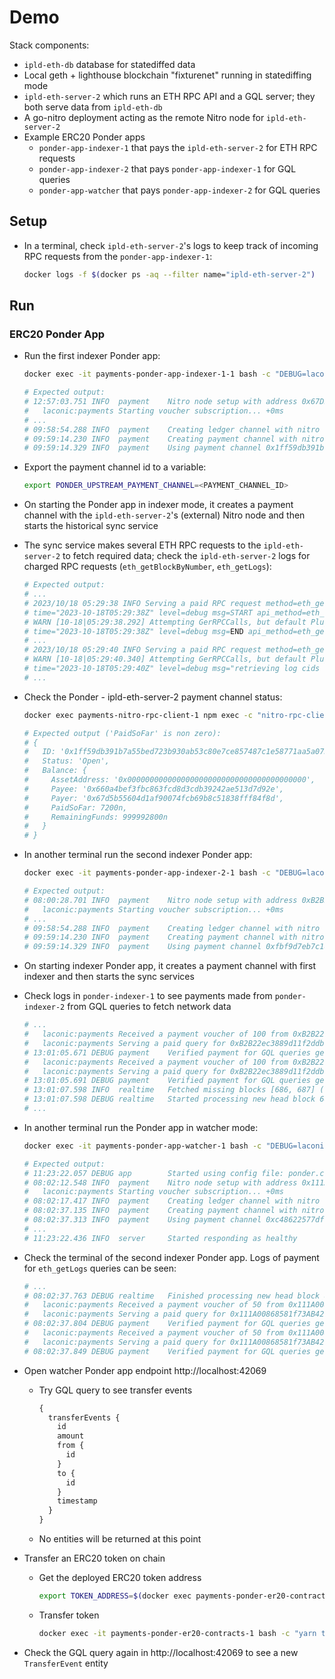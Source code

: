 # Demo

Stack components:
* `ipld-eth-db` database for statediffed data
* Local geth + lighthouse blockchain "fixturenet" running in statediffing mode
* `ipld-eth-server-2` which runs an ETH RPC API and a GQL server; they both serve data from `ipld-eth-db`
* A go-nitro deployment acting as the remote Nitro node for `ipld-eth-server-2`
* Example ERC20 Ponder apps
  * `ponder-app-indexer-1` that pays the `ipld-eth-server-2` for ETH RPC requests
  * `ponder-app-indexer-2` that pays `ponder-app-indexer-1` for GQL queries
  * `ponder-app-watcher` that pays `ponder-app-indexer-2` for GQL queries

## Setup

* In a terminal, check `ipld-eth-server-2`'s logs to keep track of incoming RPC requests from the `ponder-app-indexer-1`:

  ```bash
  docker logs -f $(docker ps -aq --filter name="ipld-eth-server-2")
  ```

## Run

### ERC20 Ponder App

* Run the first indexer Ponder app:

  ```bash
  docker exec -it payments-ponder-app-indexer-1-1 bash -c "DEBUG=laconic:payments pnpm start"

  # Expected output:
  # 12:57:03.751 INFO  payment    Nitro node setup with address 0x67D5b55604d1aF90074FcB69b8C51838FFF84f8d
  #   laconic:payments Starting voucher subscription... +0ms
  # ...
  # 09:58:54.288 INFO  payment    Creating ledger channel with nitro node 0x660a4bEF3fbC863Fcd8D3CDB39242aE513d7D92e
  # 09:59:14.230 INFO  payment    Creating payment channel with nitro node 0x660a4bEF3fbC863Fcd8D3CDB39242aE513d7D92e
  # 09:59:14.329 INFO  payment    Using payment channel 0x1ff59db391b7a55bed723b930ab53c80e7ce857487c1e58771aa5a0737d71625
  ```

* Export the payment channel id to a variable:

  ```bash
  export PONDER_UPSTREAM_PAYMENT_CHANNEL=<PAYMENT_CHANNEL_ID>
  ```

* On starting the Ponder app in indexer mode, it creates a payment channel with the `ipld-eth-server-2`'s (external) Nitro node and then starts the historical sync service

* The sync service makes several ETH RPC requests to the `ipld-eth-server-2` to fetch required data; check the `ipld-eth-server-2` logs for charged RPC requests (`eth_getBlockByNumber`, `eth_getLogs`):

  ```bash
  # Expected output:
  # ...
  # 2023/10/18 05:29:38 INFO Serving a paid RPC request method=eth_getBlockByNumber cost=50 sender=0x67D5b55604d1aF90074FcB69b8C51838FFF84f8d
  # time="2023-10-18T05:29:38Z" level=debug msg=START api_method=eth_getBlockByNumber api_params="[latest true]" api_reqid=0 conn="172.26.0.19:42306" user_id= uuid=54992dc3-6d77-11ee-9ede-0242ac1a000f
  # WARN [10-18|05:29:38.292] Attempting GerRPCCalls, but default PluginLoader has not been initialized
  # time="2023-10-18T05:29:38Z" level=debug msg=END api_method=eth_getBlockByNumber api_params="[latest true]" api_reqid=0 conn="172.26.0.19:42306" duration=22 user_id= uuid=54992dc3-6d77-11ee-9ede-0242ac1a000f
  # ...
  # 2023/10/18 05:29:40 INFO Serving a paid RPC request method=eth_getLogs cost=50 sender=0x67D5b55604d1aF90074FcB69b8C51838FFF84f8d
  # WARN [10-18|05:29:40.340] Attempting GerRPCCalls, but default PluginLoader has not been initialized
  # time="2023-10-18T05:29:40Z" level=debug msg="retrieving log cids for receipt ids"
  # ...
  ```

* Check the Ponder - ipld-eth-server-2 payment channel status:

  ```bash
  docker exec payments-nitro-rpc-client-1 npm exec -c "nitro-rpc-client get-payment-channel $PONDER_UPSTREAM_PAYMENT_CHANNEL -s false -h go-nitro -p 4006"

  # Expected output ('PaidSoFar' is non zero):
  # {
  #   ID: '0x1ff59db391b7a55bed723b930ab53c80e7ce857487c1e58771aa5a0737d71625',
  #   Status: 'Open',
  #   Balance: {
  #     AssetAddress: '0x0000000000000000000000000000000000000000',
  #     Payee: '0x660a4bef3fbc863fcd8d3cdb39242ae513d7d92e',
  #     Payer: '0x67d5b55604d1af90074fcb69b8c51838fff84f8d',
  #     PaidSoFar: 7200n,
  #     RemainingFunds: 999992800n
  #   }
  # }
  ```

* In another terminal run the second indexer Ponder app:

  ```bash
  docker exec -it payments-ponder-app-indexer-2-1 bash -c "DEBUG=laconic:payments pnpm start"

  # Expected output:
  # 08:00:28.701 INFO  payment    Nitro node setup with address 0xB2B22ec3889d11f2ddb1A1Db11e80D20EF367c01
  #   laconic:payments Starting voucher subscription... +0ms
  # ...
  # 09:58:54.288 INFO  payment    Creating ledger channel with nitro node 0x67D5b55604d1aF90074FcB69b8C51838FFF84f8d ...
  # 09:59:14.230 INFO  payment    Creating payment channel with nitro node 0x67D5b55604d1aF90074FcB69b8C51838FFF84f8d ...
  # 09:59:14.329 INFO  payment    Using payment channel 0xfbf9d7eb7c18446883c7f57f4c94db5607f414a224b3e921c787db07371d2a70
  ```

* On starting indexer Ponder app, it creates a payment channel with first indexer and then starts the sync services

* Check logs in `ponder-indexer-1` to see payments made from `ponder-indexer-2` from GQL queries to fetch network data

  ```bash
  # ...
  #   laconic:payments Received a payment voucher of 100 from 0xB2B22ec3889d11f2ddb1A1Db11e80D20EF367c01 +23ms
  #   laconic:payments Serving a paid query for 0xB2B22ec3889d11f2ddb1A1Db11e80D20EF367c01 +0ms
  # 13:01:05.671 DEBUG payment    Verified payment for GQL queries getEthLogs
  #   laconic:payments Received a payment voucher of 100 from 0xB2B22ec3889d11f2ddb1A1Db11e80D20EF367c01 +20ms
  #   laconic:payments Serving a paid query for 0xB2B22ec3889d11f2ddb1A1Db11e80D20EF367c01 +0ms
  # 13:01:05.691 DEBUG payment    Verified payment for GQL queries getEthBlock
  # 13:01:07.598 INFO  realtime   Fetched missing blocks [686, 687] (network=fixturenet)
  # 13:01:07.598 DEBUG realtime   Started processing new head block 686 (network=fixturenet)
  # ...
  ```

* In another terminal run the Ponder app in watcher mode:

  ```bash
  docker exec -it payments-ponder-app-watcher-1 bash -c "DEBUG=laconic:payments pnpm start"

  # Expected output:
  # 11:23:22.057 DEBUG app        Started using config file: ponder.config.ts
  # 08:02:12.548 INFO  payment    Nitro node setup with address 0x111A00868581f73AB42FEEF67D235Ca09ca1E8db
  #   laconic:payments Starting voucher subscription... +0ms
  # 08:02:17.417 INFO  payment    Creating ledger channel with nitro node 0xB2B22ec3889d11f2ddb1A1Db11e80D20EF367c01 ...
  # 08:02:37.135 INFO  payment    Creating payment channel with nitro node 0xB2B22ec3889d11f2ddb1A1Db11e80D20EF367c01 ...
  # 08:02:37.313 INFO  payment    Using payment channel 0xc48622577dfa389283beb19ed946274eb034587d72e61445dc997304be671f1a
  # ...
  # 11:23:22.436 INFO  server     Started responding as healthy
  ```

* Check the terminal of the second indexer Ponder app. Logs of payment for `eth_getLogs` queries can be seen:

  ```bash
  # ...
  # 08:02:37.763 DEBUG realtime   Finished processing new head block 89 (network=fixturenet)
  #   laconic:payments Received a payment voucher of 50 from 0x111A00868581f73AB42FEEF67D235Ca09ca1E8db +444ms
  #   laconic:payments Serving a paid query for 0x111A00868581f73AB42FEEF67D235Ca09ca1E8db +1ms
  # 08:02:37.804 DEBUG payment    Verified payment for GQL queries getLogEvents
  #   laconic:payments Received a payment voucher of 50 from 0x111A00868581f73AB42FEEF67D235Ca09ca1E8db +45ms
  #   laconic:payments Serving a paid query for 0x111A00868581f73AB42FEEF67D235Ca09ca1E8db +0ms
  # 08:02:37.849 DEBUG payment    Verified payment for GQL queries getLogEvents
  ```

* Open watcher Ponder app endpoint http://localhost:42069

  * Try GQL query to see transfer events
    
    ```graphql
    {
      transferEvents {
        id
        amount
        from {
          id
        }
        to {
          id
        }
        timestamp
      }
    }
    ```
  
  * No entities will be returned at this point

* Transfer an ERC20 token on chain

  * Get the deployed ERC20 token address

    ```bash
    export TOKEN_ADDRESS=$(docker exec payments-ponder-er20-contracts-1 jq -r '.address' ./deployment/erc20-address.json)
    ```
  
  * Transfer token
  
    ```bash
    docker exec -it payments-ponder-er20-contracts-1 bash -c "yarn token:transfer:docker --token ${TOKEN_ADDRESS} --to 0xe22AD83A0dE117bA0d03d5E94Eb4E0d80a69C62a --amount 5000"
    ```

* Check the GQL query again in http://localhost:42069 to see a new `TransferEvent` entity
